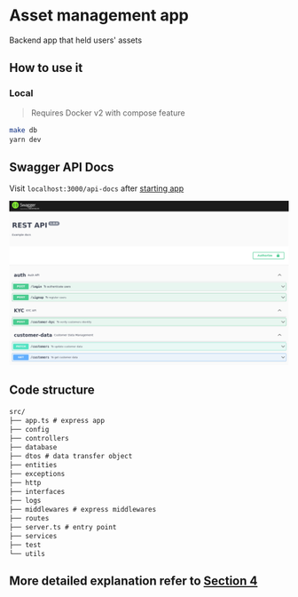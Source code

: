 # Asset management app

Backend app that held users' assets

## How to use it

### Local

> Requires Docker v2 with compose feature

```bash
make db
yarn dev
```

## Swagger API Docs

Visit `localhost:3000/api-docs` after [starting app](#how-to-use-it)

![](images/api-docs-sample.png)

## Code structure

```text
src/
├── app.ts # express app
├── config
├── controllers
├── database
├── dtos # data transfer object
├── entities
├── exceptions
├── http
├── interfaces
├── logs
├── middlewares # express middlewares
├── routes
├── server.ts # entry point
├── services
├── test
└── utils
```

## More detailed explanation refer to [Section 4](../sec4/README.md#backend-app-flow-and-implementation)
